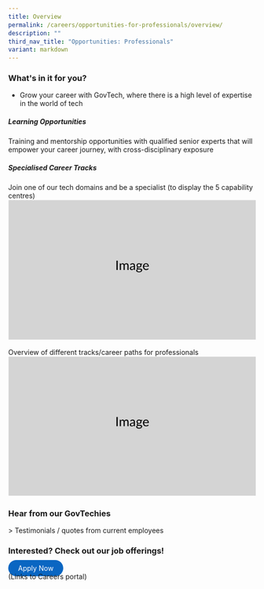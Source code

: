 ```yaml
---
title: Overview
permalink: /careers/opportunities-for-professionals/overview/
description: ""
third_nav_title: "Opportunities: Professionals"
variant: markdown
---
```

### What's in it for you?

* Grow your career with GovTech, where there is a high level of expertise in the world of tech

##### Learning Opportunities
Training and mentorship opportunities with qualified senior experts that will empower your career journey, with cross-disciplinary exposure

##### Specialised Career Tracks
Join one of our tech domains and be a specialist (to display the 5 capability centres)
![](/images/Placeholders/Screenshot_2023_11_10_at_9_56_05_AM.png)

Overview of different tracks/career paths for professionals
![](/images/Placeholders/Screenshot_2023_11_10_at_9_56_05_AM.png)

### Hear from our GovTechies
&gt; Testimonials / quotes from current employees

### Interested? Check out our job offerings! 

<a href="https://go.gov.sg/govtechcareers" target="\_blank" style="background-color: #0A66C2; color: white; text-decoration: none; border-radius: 100px; padding-left: 20px; padding-right: 20px; padding-top:8px; padding-bottom:8px">Apply Now</a>
<br> (Links to Careers portal)